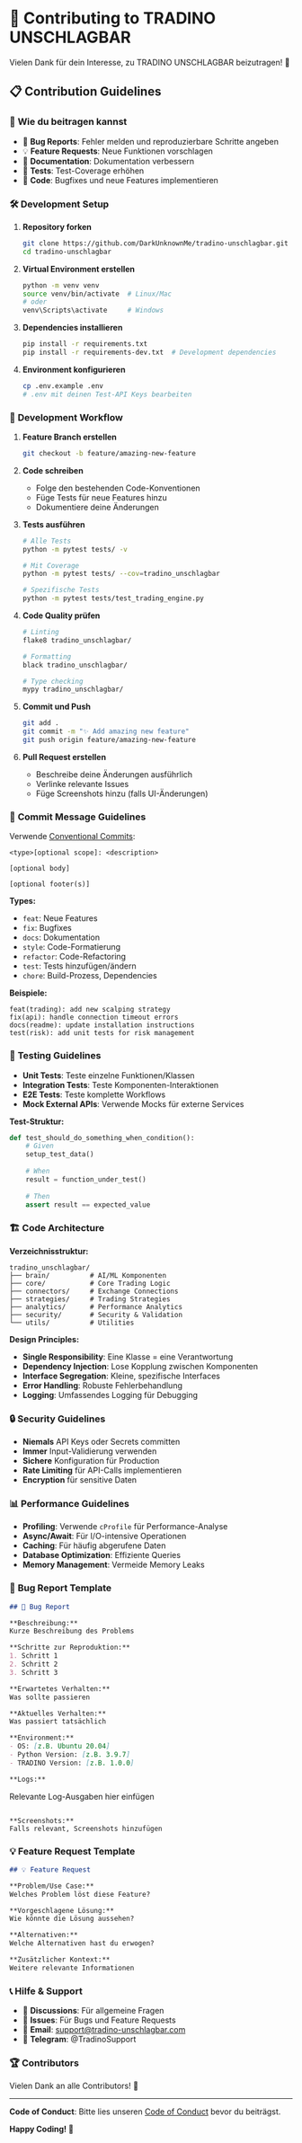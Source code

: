 # 🤝 Contributing to TRADINO UNSCHLAGBAR

Vielen Dank für dein Interesse, zu TRADINO UNSCHLAGBAR beizutragen! 🚀

## 📋 **Contribution Guidelines**

### 🎯 **Wie du beitragen kannst**

- 🐛 **Bug Reports**: Fehler melden und reproduzierbare Schritte angeben
- 💡 **Feature Requests**: Neue Funktionen vorschlagen
- 📝 **Documentation**: Dokumentation verbessern
- 🧪 **Tests**: Test-Coverage erhöhen
- 🔧 **Code**: Bugfixes und neue Features implementieren

### 🛠️ **Development Setup**

1. **Repository forken**
   ```bash
   git clone https://github.com/DarkUnknownMe/tradino-unschlagbar.git
   cd tradino-unschlagbar
   ```

2. **Virtual Environment erstellen**
   ```bash
   python -m venv venv
   source venv/bin/activate  # Linux/Mac
   # oder
   venv\Scripts\activate     # Windows
   ```

3. **Dependencies installieren**
   ```bash
   pip install -r requirements.txt
   pip install -r requirements-dev.txt  # Development dependencies
   ```

4. **Environment konfigurieren**
   ```bash
   cp .env.example .env
   # .env mit deinen Test-API Keys bearbeiten
   ```

### 🔄 **Development Workflow**

1. **Feature Branch erstellen**
   ```bash
   git checkout -b feature/amazing-new-feature
   ```

2. **Code schreiben**
   - Folge den bestehenden Code-Konventionen
   - Füge Tests für neue Features hinzu
   - Dokumentiere deine Änderungen

3. **Tests ausführen**
   ```bash
   # Alle Tests
   python -m pytest tests/ -v
   
   # Mit Coverage
   python -m pytest tests/ --cov=tradino_unschlagbar
   
   # Spezifische Tests
   python -m pytest tests/test_trading_engine.py
   ```

4. **Code Quality prüfen**
   ```bash
   # Linting
   flake8 tradino_unschlagbar/
   
   # Formatting
   black tradino_unschlagbar/
   
   # Type checking
   mypy tradino_unschlagbar/
   ```

5. **Commit und Push**
   ```bash
   git add .
   git commit -m "✨ Add amazing new feature"
   git push origin feature/amazing-new-feature
   ```

6. **Pull Request erstellen**
   - Beschreibe deine Änderungen ausführlich
   - Verlinke relevante Issues
   - Füge Screenshots hinzu (falls UI-Änderungen)

### 📝 **Commit Message Guidelines**

Verwende [Conventional Commits](https://www.conventionalcommits.org/):

```
<type>[optional scope]: <description>

[optional body]

[optional footer(s)]
```

**Types:**
- `feat`: Neue Features
- `fix`: Bugfixes
- `docs`: Dokumentation
- `style`: Code-Formatierung
- `refactor`: Code-Refactoring
- `test`: Tests hinzufügen/ändern
- `chore`: Build-Prozess, Dependencies

**Beispiele:**
```
feat(trading): add new scalping strategy
fix(api): handle connection timeout errors
docs(readme): update installation instructions
test(risk): add unit tests for risk management
```

### 🧪 **Testing Guidelines**

- **Unit Tests**: Teste einzelne Funktionen/Klassen
- **Integration Tests**: Teste Komponenten-Interaktionen
- **E2E Tests**: Teste komplette Workflows
- **Mock External APIs**: Verwende Mocks für externe Services

**Test-Struktur:**
```python
def test_should_do_something_when_condition():
    # Given
    setup_test_data()
    
    # When
    result = function_under_test()
    
    # Then
    assert result == expected_value
```

### 🏗️ **Code Architecture**

**Verzeichnisstruktur:**
```
tradino_unschlagbar/
├── brain/          # AI/ML Komponenten
├── core/           # Core Trading Logic
├── connectors/     # Exchange Connections
├── strategies/     # Trading Strategies
├── analytics/      # Performance Analytics
├── security/       # Security & Validation
└── utils/          # Utilities
```

**Design Principles:**
- **Single Responsibility**: Eine Klasse = eine Verantwortung
- **Dependency Injection**: Lose Kopplung zwischen Komponenten
- **Interface Segregation**: Kleine, spezifische Interfaces
- **Error Handling**: Robuste Fehlerbehandlung
- **Logging**: Umfassendes Logging für Debugging

### 🔒 **Security Guidelines**

- **Niemals** API Keys oder Secrets committen
- **Immer** Input-Validierung verwenden
- **Sichere** Konfiguration für Production
- **Rate Limiting** für API-Calls implementieren
- **Encryption** für sensitive Daten

### 📊 **Performance Guidelines**

- **Profiling**: Verwende `cProfile` für Performance-Analyse
- **Async/Await**: Für I/O-intensive Operationen
- **Caching**: Für häufig abgerufene Daten
- **Database Optimization**: Effiziente Queries
- **Memory Management**: Vermeide Memory Leaks

### 🐛 **Bug Report Template**

```markdown
## 🐛 Bug Report

**Beschreibung:**
Kurze Beschreibung des Problems

**Schritte zur Reproduktion:**
1. Schritt 1
2. Schritt 2
3. Schritt 3

**Erwartetes Verhalten:**
Was sollte passieren

**Aktuelles Verhalten:**
Was passiert tatsächlich

**Environment:**
- OS: [z.B. Ubuntu 20.04]
- Python Version: [z.B. 3.9.7]
- TRADINO Version: [z.B. 1.0.0]

**Logs:**
```
Relevante Log-Ausgaben hier einfügen
```

**Screenshots:**
Falls relevant, Screenshots hinzufügen
```

### 💡 **Feature Request Template**

```markdown
## 💡 Feature Request

**Problem/Use Case:**
Welches Problem löst diese Feature?

**Vorgeschlagene Lösung:**
Wie könnte die Lösung aussehen?

**Alternativen:**
Welche Alternativen hast du erwogen?

**Zusätzlicher Kontext:**
Weitere relevante Informationen
```

### 📞 **Hilfe & Support**

- 💬 **Discussions**: Für allgemeine Fragen
- 🐛 **Issues**: Für Bugs und Feature Requests
- 📧 **Email**: support@tradino-unschlagbar.com
- 💬 **Telegram**: @TradinoSupport

### 🏆 **Contributors**

Vielen Dank an alle Contributors! 🙏

<!-- ALL-CONTRIBUTORS-LIST:START -->
<!-- ALL-CONTRIBUTORS-LIST:END -->

---

**Code of Conduct**: Bitte lies unseren [Code of Conduct](CODE_OF_CONDUCT.md) bevor du beiträgst.

**Happy Coding! 🚀** 